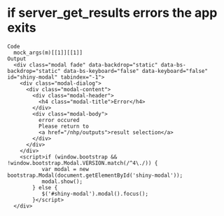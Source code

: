 # if server_get_results errors the app exits

    Code
      mock_args(m)[[1]][[1]]
    Output
      <div class="modal fade" data-backdrop="static" data-bs-backdrop="static" data-bs-keyboard="false" data-keyboard="false" id="shiny-modal" tabindex="-1">
        <div class="modal-dialog">
          <div class="modal-content">
            <div class="modal-header">
              <h4 class="modal-title">Error</h4>
            </div>
            <div class="modal-body">
              error occured
              Please return to
              <a href="/nhp/outputs">result selection</a>
            </div>
          </div>
        </div>
        <script>if (window.bootstrap && !window.bootstrap.Modal.VERSION.match(/^4\./)) {
               var modal = new bootstrap.Modal(document.getElementById('shiny-modal'));
               modal.show();
            } else {
               $('#shiny-modal').modal().focus();
            }</script>
      </div>

